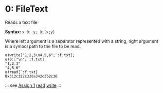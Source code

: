 # 0: FileText

Reads a text file

**Syntax:** ```x 0: y; 0:[x;y]```

Where left argument is a separator represented with a string, right argument is a symbol path to the file to be read.

```o
o)write["1,2,3\n4,5,6";`:f.txt];
o)0:["\n";`:f.txt]
"1,2,3"
"4,5,6"
o)read[`:f.txt]
0x312c322c330a342c352c36
```

::: see
[Assign 1](/reference/assign/assign1.md)
[read](/verbs/file/read.md)
[write](/verbs/file/write.md)
:::
